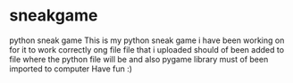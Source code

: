 # sneakgame
python sneak game
This is my python sneak game i have been working on for it to work correctly ong file file that
i uploaded should of been added to file where the python file will be and also 
pygame library must of been imported to computer
Have fun :)
